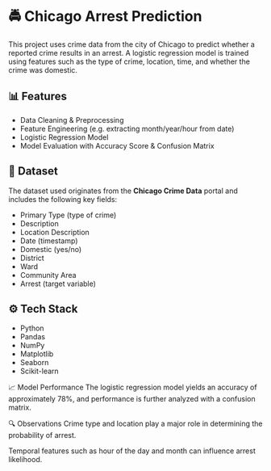 # 🚔 Chicago Arrest Prediction

This project uses crime data from the city of Chicago to predict whether a reported crime results in an arrest. A logistic regression model is trained using features such as the type of crime, location, time, and whether the crime was domestic.

## 📊 Features

- Data Cleaning & Preprocessing
- Feature Engineering (e.g. extracting month/year/hour from date)
- Logistic Regression Model
- Model Evaluation with Accuracy Score & Confusion Matrix

## 📍 Dataset

The dataset used originates from the **Chicago Crime Data** portal and includes the following key fields:

- Primary Type (type of crime)
- Description
- Location Description
- Date (timestamp)
- Domestic (yes/no)
- District
- Ward
- Community Area
- Arrest (target variable)

## ⚙️ Tech Stack

- Python
- Pandas
- NumPy
- Matplotlib
- Seaborn
- Scikit-learn

📈 Model Performance
The logistic regression model yields an accuracy of approximately 78%, and performance is further analyzed with a confusion matrix.

🔍 Observations
Crime type and location play a major role in determining the probability of arrest.

Temporal features such as hour of the day and month can influence arrest likelihood.


